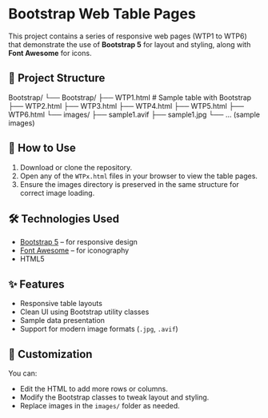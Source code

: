 # Bootstrap Web Table Pages

This project contains a series of responsive web pages (WTP1 to WTP6) that demonstrate the use of **Bootstrap 5** for layout and styling, along with **Font Awesome** for icons.

## 📁 Project Structure
Bootstrap/
└── Bootstrap/
├── WTP1.html # Sample table with Bootstrap
├── WTP2.html
├── WTP3.html
├── WTP4.html
├── WTP5.html
├── WTP6.html
└── images/
├── sample1.avif
├── sample1.jpg
└── ... (sample images)
## 🚀 How to Use

1. Download or clone the repository.
2. Open any of the `WTPx.html` files in your browser to view the table pages.
3. Ensure the images directory is preserved in the same structure for correct image loading.

## 🛠 Technologies Used

- [Bootstrap 5](https://getbootstrap.com/) – for responsive design
- [Font Awesome](https://fontawesome.com/) – for iconography
- HTML5

## ✨ Features

- Responsive table layouts
- Clean UI using Bootstrap utility classes
- Sample data presentation
- Support for modern image formats (`.jpg`, `.avif`)

## 🔧 Customization

You can:
- Edit the HTML to add more rows or columns.
- Modify the Bootstrap classes to tweak layout and styling.
- Replace images in the `images/` folder as needed.

